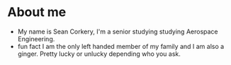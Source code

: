 # About me
- My name is Sean Corkery, I'm a senior studying studying Aerospace Engineering.
- fun fact I am the only left handed member of my family and I am also a ginger. Pretty lucky or unlucky depending who you ask.

